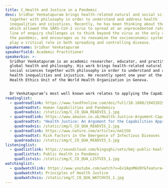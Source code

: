 ```yaml
---
title: C_Health and Justice in a Pandemic
desc: Sridhar Venkatapuram brings health-related natural and social sciences
  together with philosophy in order to understand and address health
  inequalities and injustices. Recently, he has been thinking about the systems
  which allowed the SARS-CoV-2 virus to spread at an unprecedented rate. This
  line of enquiry challenges us to think beyond the virus as the only cause of
  the pandemic, and encourages us to reexamine the socioeconomic systems which
  play a critical role in both spreading and controlling disease.
speakername: Sridhar Venkatapuram
speakerfield: Academic Practitioner
speakerbio: >-
  Sridhar Venkatapuram is an academic researcher, educator, and practitioner in
  global health and philosophy. His work brings health-related natural and
  social sciences together with philosophy in order to understand and address
  health inequalities and injustice. He recently spent one year at the Global
  Health Ethics Unit of the World Health Organization in Geneva.


  Dr Venkatapuram’s most well known work relates to applying the Capabilities Approach to health and health inequalities, particularly the argument for the moral and human right to the capability to be healthy. Health capability, seen as a basic freedom, like other freedoms are socially created and distributed.
readinglist:
  - quadreadlink: https://www.tandfonline.com/doi/full/10.1080/19452829.2020.1786028
    quadreadtxt: Human Capabilities and Pandemics
    quadreadvis: /static/img/C_CO_QUA_READVIS_1.jpg
  - quadreadlink: https://www.amazon.co.uk/Health-Justice-Argument-Capabilities-Approach/dp/074565035X
    quadreadtxt: "Health Justice: An Argument for the Capabilities Approach "
    quadreadvis: /static/img/C_CO_QUA_READVIS_2.jpg
  - quadreadlink: https://www.nature.com/articles/nm1150
    quadreadtxt: Risk Factors in the Emergence of Infectious Diseases
    quadreadvis: /static/img/C_CO_QUA_READVIS_3.jpg
listeninglist:
  - quadlistlink: https://soundcloud.com/kingsghi/sets/bmj-public-health-covid
    quadlisttxt: Public Health in Pandemic
    quadlistvis: /static/img/C_CO_QUA_LISTVIS_1.jpg
watchinglist:
  - quadwatchlink: https://www.youtube.com/watch?v=Ex1AqnM6U9Y&feature=youtu.be&ab_channel=TEDxTalks
    quadwatchtxt: Principles of Health Justice
    quadwatchvis: /static/img/C_CO_QUA_WATCHVIS_1.jpg
---
```

